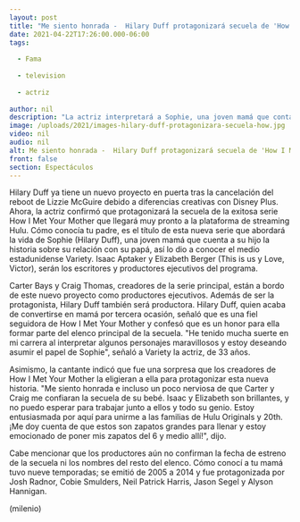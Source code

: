 ```yaml
---
layout: post
title: "Me siento honrada -  Hilary Duff protagonizará secuela de 'How I Met Your Mother'"
date: 2021-04-22T17:26:00.000-06:00
tags:
  
  - Fama
  
  - television
  
  - actriz
  
author: nil
description: "La actriz interpretará a Sophie, una joven mamá que contará a su hijo la historia sobre cómo conoció a su papá. "
image: /uploads/2021/images-hilary-duff-protagonizara-secuela-how.jpg
video: nil
audio: nil
alt: Me siento honrada -  Hilary Duff protagonizará secuela de 'How I Met Your Mother'
front: false
section: Espectáculos
---
```


Hilary Duff ya tiene un nuevo proyecto en puerta tras la cancelación del reboot de Lizzie McGuire debido a diferencias creativas con Disney Plus. Ahora, la actriz confirmó que protagonizará la secuela de la exitosa serie How I Met Your Mother que llegará muy pronto a la plataforma de streaming Hulu.  Cómo conocía tu padre, es el título de esta nueva serie que abordará la vida de Sophie (Hilary Duff), una joven mamá que cuenta a su hijo la historia sobre su relación con su papá, así lo dio a conocer el medio estadunidense Variety. Isaac Aptaker y Elizabeth Berger (This is us y Love, Victor), serán los escritores y productores ejecutivos del programa. 

Carter Bays y Craig Thomas, creadores de la serie principal, están a bordo de este nuevo proyecto como productores ejecutivos. Además de ser la protagonista, Hilary Duff también será productora.  Hilary Duff, quien acaba de convertirse en mamá por tercera ocasión, señaló que es una fiel seguidora de How I Met Your Mother y confesó que es un honor para ella formar parte del elenco principal de la secuela.  "He tenido mucha suerte en mi carrera al interpretar algunos personajes maravillosos y estoy deseando asumir el papel de Sophie", señaló a Variety la actriz, de 33 años. 

Asimismo, la cantante indicó que fue una sorpresa que los creadores de How I Met Your Mother la eligieran a ella para protagonizar esta nueva historia.  "Me siento honrada e incluso un poco nerviosa de que Carter y Craig me confiaran la secuela de su bebé. Isaac y Elizabeth son brillantes, y no puedo esperar para trabajar junto a ellos y todo su genio. Estoy entusiasmada por aquí para unirme a las familias de Hulu Originals y 20th. ¡Me doy cuenta de que estos son zapatos grandes para llenar y estoy emocionado de poner mis zapatos del 6 y medio allí!", dijo.

Cabe mencionar que los productores aún no confirman la fecha de estreno de la secuela ni los nombres del resto del elenco. Cómo conocí a tu mamá tuvo nueve temporadas; se emitió de 2005 a 2014 y fue protagonizada por Josh Radnor, Cobie Smulders, Neil Patrick Harris, Jason Segel y Alyson Hannigan. 

(milenio)